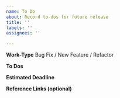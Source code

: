 ```yaml
---
name: To Do
about: Record to-dos for future release
title: ''
labels: ''
assignees: ''

---
```


**Work-Type**
Bug Fix / New Feature / Refactor

**To Dos**
<!-- list of things to do -->


**Estimated Deadline**
<!-- YY/MM/DD -->


**Reference Links (optional)**
